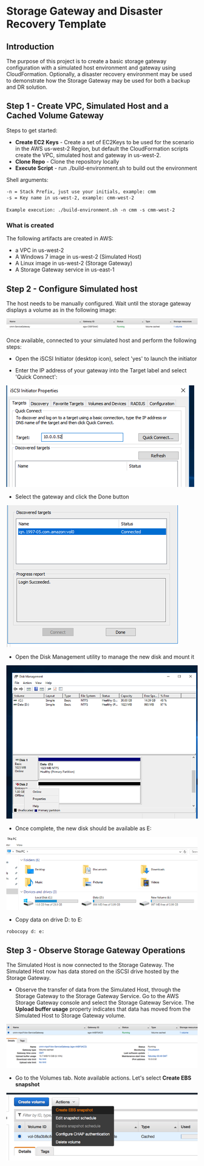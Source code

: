 # Storage Gateway and Disaster Recovery Template

## Introduction

The purpose of this project is to create a basic storage gateway configuration with a simulated host environment and gateway using CloudFormation. Optionally, a disaster recovery environment may be used to demonstrate how the Storage Gateway may be used for both a backup and DR solution.

## Step 1 - Create VPC, Simulated Host and a Cached Volume Gateway

Steps to get started:
* **Create EC2 Keys** - Create a set of EC2Keys to be used for the scenario in the AWS us-west-2 Region, but default the CloudFormation scripts create the VPC, simulated host and gateway in us-west-2.
* **Clone Repo** - Clone the repository locally
* **Execute Script** - run ./build-environment.sh to build out the environment

Shell arguments:
```
-n = Stack Prefix, just use your initials, example: cmm
-s = Key name in us-west-2, example: cmm-west-2

Example execution: ./build-environment.sh -n cmm -s cmm-west-2
```
### What is created

The following artifacts are created in AWS:

* a VPC in us-west-2
* A Windows 7 image in us-west-2 (Simulated Host)
* A Linux image in us-west-2 (Storage Gateway)
* A Storage Gateway service in us-east-1

## Step 2 - Configure Simulated host

The host needs to be manually configured. Wait until the storage gateway displays a volume as in the following image:

![Storage Gateway Is Available](images/image1.png)

Once available, connected to your simulated host and perform the following steps:

* Open the iSCSI Initiator (desktop icon), select 'yes' to launch the initiator

* Enter the IP address of your gateway into the Target label and select 'Quick Connect':

![Target IP Address](images/image2.png)

* Select the gateway and click the Done button

![Select Gateway](images/image3.png)

* Open the Disk Management utility to manage the new disk and mount it

![Disk Utility](images/image4.png)

* Once complete, the new disk should be available as E:

![New Volume](images/image5.png)

* Copy data on drive D: to E:

```
robocopy d: e:
```
## Step 3 - Observe Storage Gateway Operations

The Simulated Host is now connected to the Storage Gateway. The Simulated Host now has data stored on the iSCSI drive hosted by the Storage Gateway.

* Observe the transfer of data from the Simulated Host, through the Storage Gateway to the Storage Gateway Service. Go to the AWS Storage Gateway console and select the Storage Gateway Service. The **Upload buffer usage** property indicates that data has moved from the Simulated Host to Storage Gateway volume.

![Upload buffer usage](images/image6.png)

* Go to the Volumes tab. Note available actions. Let's select **Create EBS snapshot**

![Upload buffer usage](images/image7.png)
